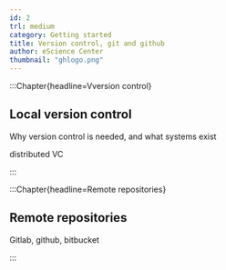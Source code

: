 ```yaml
---
id: 2
trl: medium
category: Getting started
title: Version control, git and github
author: eScience Center
thumbnail: "ghlogo.png"
---
```


:::Chapter{headline=Vversion control}
## Local version control
Why version control is needed, and what systems exist

distributed VC

:::

:::Chapter{headline=Remote repositories}
## Remote repositories

Gitlab, github, bitbucket

:::